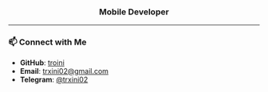 <h3 align="center">Mobile Developer</h3>

---

### 📫 Connect with Me

- **GitHub**: [troini](https://github.com/troini)
- **Email**: [trxini02@gmail.com](mailto:trxini02@gmail.com)
- **Telegram**: [@trxini02](https://t.me/trxini02)

